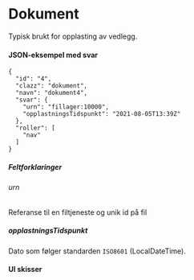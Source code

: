 # Dokument

Typisk brukt for opplasting av vedlegg.

#### JSON-eksempel med svar
```
{
  "id": "4",
  "clazz": "dokument",
  "navn": "dokument4",
  "svar": {
    "urn": "fillager:10000",
    "opplastningsTidspunkt": "2021-08-05T13:39Z"
  },
  "roller": [
    "nav"
  ]
}
```

##### Feltforklaringer

###### urn
Referanse til en filtjeneste og unik id på fil

##### opplastningsTidspunkt
Dato som følger standarden `ISO8601` (LocalDateTime).


#### UI skisser
